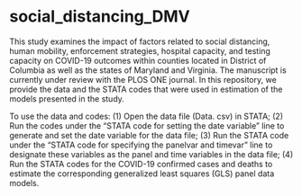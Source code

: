 # social_distancing_DMV

This study examines the impact of factors related to social distancing, human mobility, enforcement strategies, hospital capacity, and testing capacity on COVID-19 outcomes within counties located in District of Columbia as well as the states of Maryland and Virginia. The manuscript is currently under review with the PLOS ONE journal.
In this repository, we provide the data and the STATA codes that were used in estimation of the models presented in the study. 

To use the data and codes:
(1) Open the data file (Data. csv) in STATA;
(2) Run the codes under the “STATA code for setting the date variable” line to generate and set the date variable for the data file;
(3) Run the STATA code under the “STATA code for specifying the panelvar and timevar” line to designate these variables as the panel and time variables in the data file;
(4) Run the STATA codes for the COVID-19 confirmed cases and deaths to estimate the corresponding generalized least squares (GLS) panel data models.
